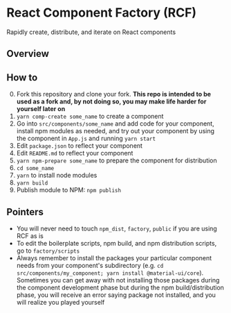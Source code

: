 # React Component Factory (RCF)

Rapidly create, distribute, and iterate on React components

## Overview

## How to

0. Fork this repository and clone your fork. **This repo is intended to be used as a fork and, by not doing so, you may make life harder for yourself later on**
1. `yarn comp-create some_name` to create a component
2. Go into `src/components/some_name` and add code for your component, install npm modules as needed, and try out your component by using the component in `App.js` and running `yarn start`
3. Edit `package.json` to reflect your component
4. Edit `README.md` to reflect your component
5. `yarn npm-prepare some_name` to prepare the component for distribution
6. `cd some_name`
7. `yarn` to install node modules
8. `yarn build`
9. Publish module to NPM: `npm publish`

## Pointers

- You will never need to touch `npm_dist`, `factory`, `public` if you are using RCF as is
- To edit the boilerplate scripts, npm build, and npm distribution scripts, go to `factory/scripts`
- Always remember to install the packages your particular component needs from your component's subdirectory (e.g. `cd src/components/my_component; yarn install @material-ui/core`). Sometimes you can get away with not installing those packages during the component development phase but during the npm build/distribution phase, you will receive an error saying package not installed, and you will realize you played yourself
